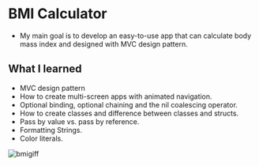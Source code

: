 
#  BMI Calculator

*  My main goal is to develop an easy-to-use app that can calculate body mass index and designed with MVC design pattern.

## What I learned

* MVC design pattern
* How to create multi-screen apps with animated navigation.
* Optional binding, optional chaining and the nil coalescing operator.
* How to create classes and difference between classes and structs. 
* Pass by value vs. pass by reference. 
* Formatting Strings. 
* Color literals.

![bmigiff](https://github.com/mesutgdk/BMI-Calculator/assets/112901255/9e1a437a-90c9-4462-b487-5411a05a2a88)

